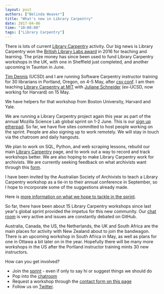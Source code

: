 ```yaml
---
layout: post
authors: ["Belinda Weaver"]
title: "What's new in Library Carpentry"
date: 2017-04-06
time: "10:00:00"
tags: ["Library Carpentry"]
---
```


There is lots of current [Library Carpentry](https://librarycarpentry.github.io) activity. Our big news is Library Carpentry won the [British Library Labs award](http://labs.bl.uk/British+Library+Labs+Awards) in 2016 for teaching and learning. 
The prize money has since been used to fund Library Carpentry workshops in the UK, 
with one in Sheffield just completed, and another upcoming in Taunton in June. 

[Tim Dennis](https://twitter.com/jt14den) (UCSD) and I are running Software Carpentry instructor training for 30 librarians in Portland, Oregon, on 4-5 May, after [csv,conf](https://csvconf.com). I am then teaching [Library Carpentry at MIT](https://weaverbel.github.io/2017-05-11-lc-boston/) with [Juliane Schneider](https://twitter.com/JulianeS) 
(ex-UCSD, now working for Harvard) on 15 May. 

We have helpers for that workshop from Boston University, Harvard and Yale.

We are running a Library Carpentry project again this year as part of the annual Mozilla Science Lab global sprint 
on 1-2 June. This is our [sign up etherpad](http://pad.software-carpentry.org/lc2017). 
So far, we have five sites committed to host people working on the sprint. 
People are also signing up to work remotely. We will stay in touch via the chatroom and daily hangouts. 

We plan to work on SQL, Python, and web scraping lessons, rebuild our main 
[Library Carpentry](https://librarycarpentry.github.io) page, and to work out a way to record and track workshops better. 
We are also hoping to make Library Carpentry work for archivists. We are currently seeking 
feedback on what archivists want through this 
[form](https://docs.google.com/forms/d/e/1FAIpQLSdc9RHNmgffnt9UtLfgIhS_MGUzh0wh-HQNX24wBz5c4mcf1g/viewform).

I have been invited by the Australian Society of Archivists to teach a Library Carpentry workshop 
as a tie-in to their annual conference in September, so I hope to incorporate some of the suggestions already made. 

Here is [more information on what we hope to tackle in the sprint](https://github.com/LibraryCarpentry/librarycarpentry.github.io/issues/23).  

So far, there have been about 15 Library Carpentry workshops since last year's global sprint 
provided the impetus for this new community. Our [chat room](https://gitter.im/weaverbel/LibraryCarpentry) is very 
active and issues are constantly debated on GitHub. 

Australia, Canada, the US, the Netherlands, the UK and South Africa are the main places 
for activity with New Zealand about to join the bandwagon. There is an upcoming workshop in South Africa in May, as well as plans for one in Ottawa a bit later on in the year. Hopefully there will be many more workshops in the US after the Portland instructor training mints 30 new instructors.

How can you get involved?

- Join the [sprint](http://pad.software-carpentry.org/lc2017) - even if only to say hi or suggest things we should do
- Pop into the [chatroom](https://gitter.im/weaverbel/LibraryCarpentry)
- Request a workshop through the [contact form on this page](https://librarycarpentry.github.io/about/)
- Follow us on [Twitter](https://twitter.com/LibCarpentry).
